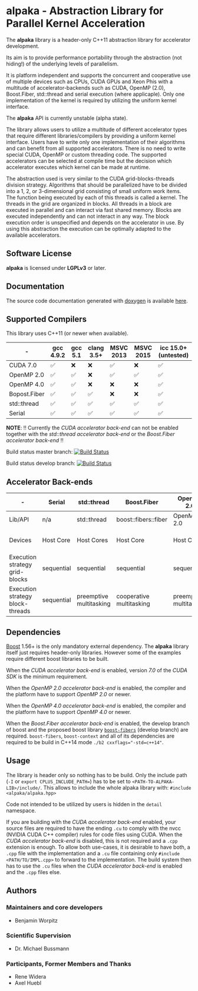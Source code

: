 **alpaka** - Abstraction Library for Parallel Kernel Acceleration
=================================================================

The **alpaka** library is a header-only C++11 abstraction library for accelerator development.

Its aim is to provide performance portability through the abstraction (not hiding!) of the underlying levels of parallelism.

It is platform independent and supports the concurrent and cooperative use of multiple devices such as CPUs, CUDA GPUs and Xeon Phis with a multitude of accelerator-backends such as CUDA, OpenMP (2.0), Boost.Fiber, std::thread and serial execution (where applicaple). Only one implementation of the kernel is required by utilizing the uniform kernel interface.

The **alpaka** API is currently unstable (alpha state).

The library allows users to utilize a multitude of different accelerator types that require different libraries/compilers by providing a uniform kernel interface.
Users have to write only one implementation of their algorithms and can benefit from all supported accelerators.
There is no need to write special CUDA, OpenMP or custom threading code.
The supported accelerators can be selected at compile time but the decision which accelerator executes which kernel can be made at runtime.

The abstraction used is very similar to the CUDA grid-blocks-threads division strategy.
Algorithms that should be parallelized have to be divided into a 1, 2, or 3-dimensional grid consisting of small uniform work items.
The function being executed by each of this threads is called a kernel. 
The threads in the grid are organized in blocks.
All threads in a block are executed in parallel and can interact via fast shared memory.
Blocks are executed independently and can not interact in any way.
The block execution order is unspecified and depends on the accelerator in use.
By using this abstraction the execution can be optimally adapted to the available accelerators.
 
Software License
----------------

**alpaka** is licensed under **LGPLv3** or later.


Documentation
-------------

The source code documentation generated with [doxygen](http://www.doxygen.org) is available [here](http://computationalradiationphysics.github.io/alpaka/).


Supported Compilers
-------------------

This library uses C++11 (or newer when available).

|-|gcc 4.9.2|gcc 5.1|clang 3.5+|MSVC 2013|MSVC 2015|icc 15.0+ (untested)|
|---|---|---|---|---|---|---|
|CUDA 7.0|:white_check_mark:|:x:|:x:|:white_check_mark:|:x:|:white_check_mark:|
|OpenMP 2.0|:white_check_mark:|:white_check_mark:|:x:|:white_check_mark:|:white_check_mark:|:white_check_mark:|
|OpenMP 4.0|:white_check_mark:|:white_check_mark:|:x:|:x:|:x:|:white_check_mark:|
| Bopost.Fiber |:white_check_mark:|:white_check_mark:|:white_check_mark:|:x:|:x:|:white_check_mark:|
| std::thread |:white_check_mark:|:white_check_mark:|:white_check_mark:|:white_check_mark:|:white_check_mark:|:white_check_mark:|
|Serial|:white_check_mark:|:white_check_mark:|:white_check_mark:|:white_check_mark:|:white_check_mark:|:white_check_mark:|

**NOTE**: :bangbang: Currently the *CUDA accelerator back-end* can not be enabled together with the *std::thread accelerator back-end* or the *Boost.Fiber accelerator back-end* :bangbang:

Build status master branch: [![Build Status](https://travis-ci.org/ComputationalRadiationPhysics/alpaka.svg?branch=master)](https://travis-ci.org/ComputationalRadiationPhysics/alpaka)

Build status develop branch: [![Build Status](https://travis-ci.org/ComputationalRadiationPhysics/alpaka.svg?branch=develop)](https://travis-ci.org/ComputationalRadiationPhysics/alpaka)


Accelerator Back-ends
------------

|-|Serial| std::thread | Boost.Fiber | OpenMP 2.0 | OpenMP 4.0 | CUDA 7.0 |
|---|---|---|---|---|---|---|
|Lib/API|n/a| std::thread | boost::fibers::fiber |OpenMP 2.0|OpenMP 4.0|CUDA 7.0|
|Devices|Host Core|Host Cores|Host Core|Host Cores|Host Cores|NVIDIA GPUs SM 2.0+|
|Execution strategy grid-blocks|sequential|sequential|sequential|sequential|undefined|undefined|
|Execution strategy block-threads|sequential|preemptive multitasking|cooperative multitasking|preemptive multitasking|preemptive multitasking|lock-step within warps|


Dependencies
------------

[Boost](http://boost.org/) 1.56+ is the only mandatory external dependency.
The **alpaka** library itself just requires header-only libraries.
However some of the examples require different boost libraries to be built.

When the *CUDA accelerator back-end* is enabled, version *7.0* of the *CUDA SDK* is the minimum requirement.

When the *OpenMP 2.0 accelerator back-end* is enabled, the compiler and the platform have to support *OpenMP 2.0* or newer.

When the *OpenMP 4.0 accelerator back-end* is enabled, the compiler and the platform have to support *OpenMP 4.0* or newer.

When the *Boost.Fiber accelerator back-end* is enabled, the develop branch of boost and the proposed boost library [`boost-fibers`](https://github.com/olk/boost-fiber) (develop branch) are required. `boost-fibers`, `boost-context` and all of its dependencies are required to be build in C++14 mode `./b2 cxxflags="-std=c++14"`.


Usage
-----

The library is header only so nothing has to be build.
Only the include path (`-I` or `export CPLUS_INCLUDE_PATH=`) has to be set to `<PATH-TO-ALPAKA-LIB>/include/`.
This allows to include the whole alpaka library with: `#include <alpaka/alpaka.hpp>`

Code not intended to be utilized by users is hidden in the `detail` namespace.

If you are building with the *CUDA accelerator back-end* enabled, your source files are required to have the ending `.cu` to comply with the nvcc (NVIDIA CUDA C++ compiler) rules for code files using CUDA.
When the *CUDA accelerator back-end* is disabled, this is not required and a `.cpp` extension is enough.
To allow both use-cases, it is desirable to have both, a `.cpp` file with the implementation and a `.cu` file containing only `#include <PATH/TO/IMPL.cpp>` to forward to the implementation.
The build system then has to use the `.cu` files when the *CUDA accelerator back-end* is enabled and the `.cpp` files else.


Authors
-------

### Maintainers and core developers

- Benjamin Worpitz

### Scientific Supervision

- Dr. Michael Bussmann

### Participants, Former Members and Thanks

- Rene Widera
- Axel Huebl

